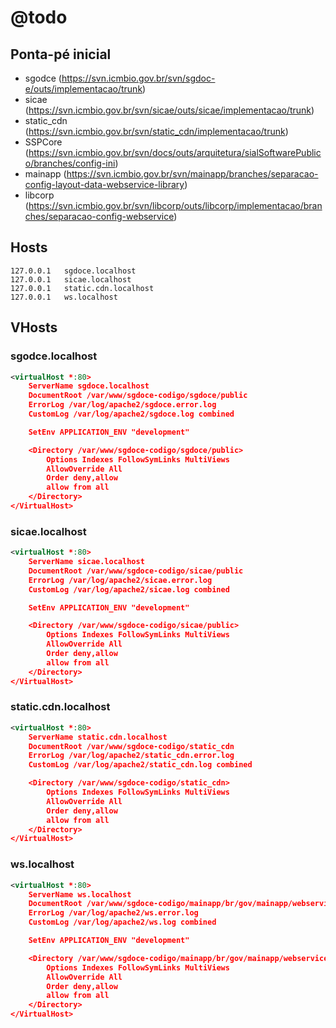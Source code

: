 # @todo

## Ponta-pé inicial

- sgodce (https://svn.icmbio.gov.br/svn/sgdoc-e/outs/implementacao/trunk)
- sicae (https://svn.icmbio.gov.br/svn/sicae/outs/sicae/implementacao/trunk)
- static_cdn (https://svn.icmbio.gov.br/svn/static_cdn/implementacao/trunk)
- SSPCore (https://svn.icmbio.gov.br/svn/docs/outs/arquitetura/sialSoftwarePublico/branches/config-ini)
- mainapp (https://svn.icmbio.gov.br/svn/mainapp/branches/separacao-config-layout-data-webservice-library)
- libcorp (https://svn.icmbio.gov.br/svn/libcorp/outs/libcorp/implementacao/branches/separacao-config-webservice)

## Hosts

```
127.0.0.1	sgdoce.localhost
127.0.0.1	sicae.localhost
127.0.0.1	static.cdn.localhost
127.0.0.1	ws.localhost
```

## VHosts

### sgodce.localhost

```xml
<virtualHost *:80>
    ServerName sgdoce.localhost
    DocumentRoot /var/www/sgdoce-codigo/sgdoce/public
    ErrorLog /var/log/apache2/sgdoce.error.log
    CustomLog /var/log/apache2/sgdoce.log combined

    SetEnv APPLICATION_ENV "development"

    <Directory /var/www/sgdoce-codigo/sgdoce/public>
        Options Indexes FollowSymLinks MultiViews
        AllowOverride All
        Order deny,allow
        allow from all
    </Directory>
</VirtualHost>
```

### sicae.localhost

```xml
<virtualHost *:80>
    ServerName sicae.localhost
    DocumentRoot /var/www/sgdoce-codigo/sicae/public
    ErrorLog /var/log/apache2/sicae.error.log
    CustomLog /var/log/apache2/sicae.log combined

    SetEnv APPLICATION_ENV "development"

    <Directory /var/www/sgdoce-codigo/sicae/public>
        Options Indexes FollowSymLinks MultiViews
        AllowOverride All
        Order deny,allow
        allow from all
    </Directory>
</VirtualHost>
```

### static.cdn.localhost

```xml
<virtualHost *:80>
    ServerName static.cdn.localhost
    DocumentRoot /var/www/sgdoce-codigo/static_cdn
    ErrorLog /var/log/apache2/static_cdn.error.log
    CustomLog /var/log/apache2/static_cdn.log combined

    <Directory /var/www/sgdoce-codigo/static_cdn>
        Options Indexes FollowSymLinks MultiViews
        AllowOverride All
        Order deny,allow
        allow from all
    </Directory>
</VirtualHost>

```

### ws.localhost

```xml
<virtualHost *:80>
    ServerName ws.localhost
    DocumentRoot /var/www/sgdoce-codigo/mainapp/br/gov/mainapp/webservice
    ErrorLog /var/log/apache2/ws.error.log
    CustomLog /var/log/apache2/ws.log combined

    SetEnv APPLICATION_ENV "development"

    <Directory /var/www/sgdoce-codigo/mainapp/br/gov/mainapp/webservice>
        Options Indexes FollowSymLinks MultiViews
        AllowOverride All
        Order deny,allow
        allow from all
    </Directory>
</VirtualHost>
```
